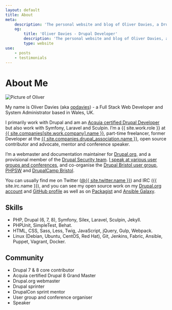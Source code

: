 ```yaml
---
layout: default
title: About
meta:
    description: 'The personal website and blog of Oliver Davies, a Drupal Developer and System Administrator from Wales, UK.'
    og:
        title: 'Oliver Davies - Drupal Developer'
        description: 'The personal website and blog of Oliver Davies, a Drupal Developer and System Administrator from Wales, UK.'
        type: website
use:
    - posts
    - testimonials
---
```

# About Me

<div class="mb-4 w-1/3 sm:w-1/4 lg:w-1/6">
    <img src="{{ site.images_url }}{{ site.avatar.url }}" alt="Picture of Oliver" class="rounded-full">
</div>

My name is Oliver Davies (aka [opdavies][1]) - a Full Stack Web Developer and System Administrator based in Wales, UK.

I primarily work with Drupal and am an [Acquia certified Drupal Developer][41] but also work with Symfony, Laravel and Sculpin. I’m a {{ site.work.role }} at [{{ site.companies[site.work.company].name }}][20], part-time freelancer, former Developer at the [{{ site.companies.drupal_association.name }}][39], open source contributor and advocate, mentor and conference speaker.

I’m a webmaster and documentation maintainer for [Drupal.org][42], and a provisional member of the [Drupal Security team][14]. [I speak at various user groups and conferences][40], and co-organise the [Drupal Bristol user group][15], [PHPSW][17] and [DrupalCamp Bristol][18].

You can usually find me on Twitter ([@{{ site.twitter.name }}][21]) and IRC ({{ site.irc.name }}), and you can see my open source work on my [Drupal.org account][22] and [GitHub profile][23] as well as on [Packagist][24] and [Ansible Galaxy][25].

## Skills

- PHP, Drupal (6, 7, 8), Symfony, Silex, Laravel, Sculpin, Jekyll.
- PHPUnit, SimpleTest, Behat.
- HTML, CSS, Sass, Less, Twig, JavaScript, jQuery, Gulp, Webpack.
- Linux (Debian, Ubuntu, CentOS, Red Hat), Git, Jenkins, Fabric, Ansible, Puppet, Vagrant, Docker.

## Community

- Drupal 7 & 8 core contributor
- Acquia certified Drupal 8 Grand Master
- Drupal.org webmaster
- Drupal sprinter
- DrupalCon sprint mentor
- User group and conference organiser
- Speaker

[1]: https://www.google.com/#q=opdavies
[2]: https://www.drupal.org
[3]: http://symfony.com
[4]: http://git-scm.com
[5]: https://en.wikipedia.org/wiki/Linux
[6]: http://www.ansible.com
[7]: https://assoc.drupal.org
[8]: https://www.microserve.io
[9]: http://precedent.com
[10]: http://www.nomensa.com
[11]: https://www.drupal.org/u/opdavies/issue-credits/3060
[12]: https://www.drupal.org/project/user/381388
[13]: https://www.drupal.org/user/381388/people-mentored
[14]: https://www.drupal.org/security-team
[15]: https://www.drupalbristol.org.uk
[16]: https://groups.drupal.org/wales-uk
[17]: https://phpsw.uk
[18]: https://www.drupalcampbristol.co.uk
[19]: {{site.url}}/talks/
[20]: {{site.companies[site.work.company].url}}?utm_source={{site.short_url}}&utm_medium=about-bio
[21]: {{site.twitter.url}}
[22]: {{site.drupalorg.url_new}}
[23]: {{site.github.url}}
[24]: {{site.packagist.url}}
[25]: {{site.ansible_galaxy.url}}
[26]: {{site.speakerdeck.url}}
[27]: {{site.linkedin.url}}
[28]: {{site.youtube.channel_url}}
[29]: http://silex.sensiolabs.org
[30]: https://laravel.com
[31]: https://sculpin.io
[32]: https://docs.puppet.com/guides/faq.html#what-is-puppet
[33]: {{site.joindin.url}}
[34]: https://www.ctidigital.com
[35]: {{site.wordpress.url}}
[36]: https://www.reddit.com/user/opdavies
[37]: http://stackoverflow.com/users/3012648/opdavies
[38]: https://disqus.com/by/opdavies
[39]: {{site.companies.drupal_association.url}}
[40]: {{site.url}}/talks
[41]: https://certification.acquia.com/user/1647756
[42]: https://www.drupal.org

